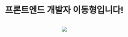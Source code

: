 <div align="center">

# 프론트엔드 개발자 이동형입니다!

<br />
<img src="https://user-images.githubusercontent.com/86703459/184604923-ebcd1318-4d72-4546-a4c1-e65ec57fe061.gif" />
<br />
